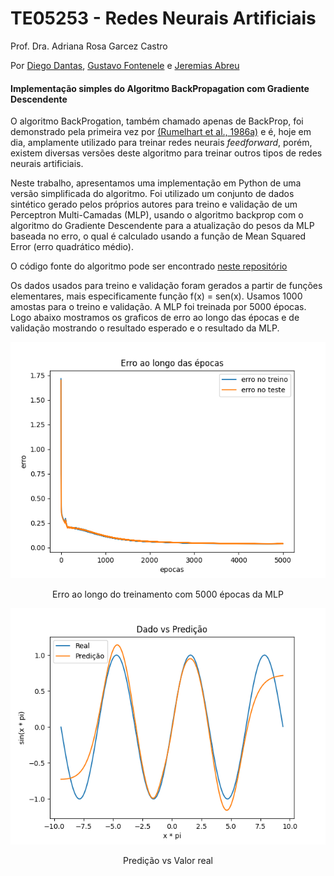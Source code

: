 # TE05253 - Redes Neurais Artificiais
Prof. Dra. Adriana Rosa Garcez Castro

Por [Diego Dantas](https://github.com/diegodantasf), [Gustavo Fontenele](https://github.com/gustavofont) e [Jeremias Abreu](https://github.com/j-abreu)

#### Implementação simples do Algoritmo BackPropagation com Gradiente Descendente

O algoritmo BackProgation, também chamado apenas de BackProp, foi demonstrado pela primeira vez por [(Rumelhart et al., 1986a)](https://www.nature.com/articles/323533a0) e é, hoje em dia, amplamente utilizado para treinar redes neurais _feedforward_, porém, existem diversas versões deste algoritmo para treinar outros tipos de redes neurais artificiais.

Neste trabalho, apresentamos uma implementação em Python de uma versão simplificada do algoritmo. Foi utilizado um conjunto de dados sintético gerado pelos próprios autores para treino e validação de um Perceptron Multi-Camadas (MLP), usando o algoritmo backprop com o algoritmo do Gradiente Descendente para a atualização do pesos da MLP baseada no erro, o qual é calculado usando a função de Mean Squared Error (erro quadrático médio).

O código fonte do algoritmo pode ser encontrado [neste repositório](https://github.com/diegodantasf/ufpa-rna-backprop)

Os dados usados para treino e validação foram gerados a partir de funções elementares, mais especificamente função f(x) = sen(x). Usamos 1000 amostas para o treino e validação. A MLP foi treinada por 5000 épocas. Logo abaixo mostramos os graficos de erro ao longo das épocas e de validação mostrando o resultado esperado e o resultado da MLP.

<p align="center">
  <img width="550" src="./plots/losses_test-loss-0.04079817681500775.png">
  <div align="center">Erro ao longo do treinamento com 5000 épocas da MLP</div>
</p>

<p align="center">
  <img width="550" src="./plots/predictions_test-loss-0.04079817681500775.png">
  <div align="center">Predição vs Valor real</div>
</p>
